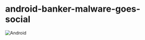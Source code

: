 # android-banker-malware-goes-social
![Android](https://img.shields.io/badge/Android-3DDC84?style=for-the-badge&logo=android&logoColor=white)
